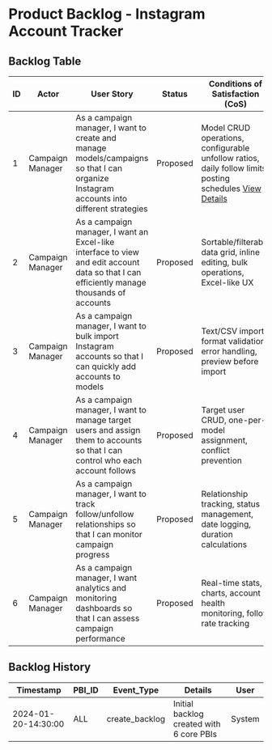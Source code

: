# Product Backlog - Instagram Account Tracker

## Backlog Table

| ID | Actor | User Story | Status | Conditions of Satisfaction (CoS) |
|----|-------|------------|--------|-----------------------------------|
| 1 | Campaign Manager | As a campaign manager, I want to create and manage models/campaigns so that I can organize Instagram accounts into different strategies | Proposed | Model CRUD operations, configurable unfollow ratios, daily follow limits, posting schedules [View Details](./1/prd.md) |
| 2 | Campaign Manager | As a campaign manager, I want an Excel-like interface to view and edit account data so that I can efficiently manage thousands of accounts | Proposed | Sortable/filterable data grid, inline editing, bulk operations, Excel-like UX |
| 3 | Campaign Manager | As a campaign manager, I want to bulk import Instagram accounts so that I can quickly add accounts to models | Proposed | Text/CSV import, format validation, error handling, preview before import |
| 4 | Campaign Manager | As a campaign manager, I want to manage target users and assign them to accounts so that I can control who each account follows | Proposed | Target user CRUD, one-per-model assignment, conflict prevention |
| 5 | Campaign Manager | As a campaign manager, I want to track follow/unfollow relationships so that I can monitor campaign progress | Proposed | Relationship tracking, status management, date logging, duration calculations |
| 6 | Campaign Manager | As a campaign manager, I want analytics and monitoring dashboards so that I can assess campaign performance | Proposed | Real-time stats, charts, account health monitoring, follow rate tracking |

## Backlog History

| Timestamp | PBI_ID | Event_Type | Details | User |
|-----------|--------|------------|---------|------|
| 2024-01-20-14:30:00 | ALL | create_backlog | Initial backlog created with 6 core PBIs | System | 